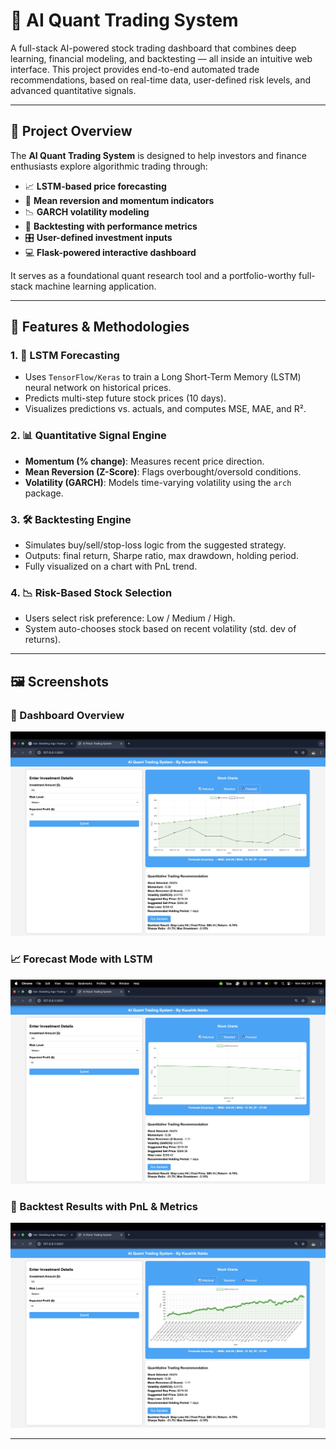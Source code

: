 # 🧠 AI Quant Trading System

A full-stack AI-powered stock trading dashboard that combines deep learning, financial modeling, and backtesting — all inside an intuitive web interface. This project provides end-to-end automated trade recommendations, based on real-time data, user-defined risk levels, and advanced quantitative signals.

---

## 📌 Project Overview

The **AI Quant Trading System** is designed to help investors and finance enthusiasts explore algorithmic trading through:

- 📈 **LSTM-based price forecasting**
- 🔁 **Mean reversion and momentum indicators**
- 📉 **GARCH volatility modeling**
- 🧪 **Backtesting with performance metrics**
- 🎛️ **User-defined investment inputs**
- 💻 **Flask-powered interactive dashboard**

It serves as a foundational quant research tool and a portfolio-worthy full-stack machine learning application.

---

## 🚀 Features & Methodologies

### 1. 🔮 LSTM Forecasting
- Uses `TensorFlow/Keras` to train a Long Short-Term Memory (LSTM) neural network on historical prices.
- Predicts multi-step future stock prices (10 days).
- Visualizes predictions vs. actuals, and computes MSE, MAE, and R².

### 2. 📊 Quantitative Signal Engine
- **Momentum (% change)**: Measures recent price direction.
- **Mean Reversion (Z-Score)**: Flags overbought/oversold conditions.
- **Volatility (GARCH)**: Models time-varying volatility using the `arch` package.

### 3. 🛠️ Backtesting Engine
- Simulates buy/sell/stop-loss logic from the suggested strategy.
- Outputs: final return, Sharpe ratio, max drawdown, holding period.
- Fully visualized on a chart with PnL trend.

### 4. 📉 Risk-Based Stock Selection
- Users select risk preference: Low / Medium / High.
- System auto-chooses stock based on recent volatility (std. dev of returns).

---

## 🖼️ Screenshots

### 🎯 Dashboard Overview
![UI Screenshot 1](https://github.com/Kai309/AI-Quant-Trading-System/blob/main/ss1.jpg)

### 📈 Forecast Mode with LSTM
![Forecast Screenshot](https://github.com/Kai309/AI-Quant-Trading-System/blob/main/ss2.jpg)

### 🧪 Backtest Results with PnL & Metrics
![Backtest Screenshot](https://github.com/Kai309/AI-Quant-Trading-System/blob/main/ss3.jpg)

---


